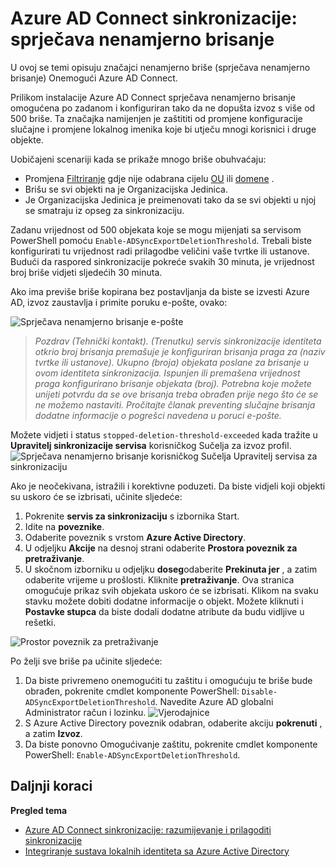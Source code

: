 <properties
   pageTitle="Azure AD Connect sinkronizacije: sprječava nenamjerno brisanje | Microsoft Azure"
   description="U ovoj se temi opisuju značajci slučajne briše (sprječava nenamjerno brisanje) Onemogući Azure AD Connect."
   services="active-directory"
   documentationCenter=""
   authors="AndKjell"
   manager="femila"
   editor=""/>

<tags
   ms.service="active-directory"
   ms.devlang="na"
   ms.topic="article"
   ms.tgt_pltfrm="na"
   ms.workload="identity"
   ms.date="09/01/2016"
   ms.author="billmath"/>

# <a name="azure-ad-connect-sync-prevent-accidental-deletes"></a>Azure AD Connect sinkronizacije: sprječava nenamjerno brisanje
U ovoj se temi opisuju značajci nenamjerno briše (sprječava nenamjerno brisanje) Onemogući Azure AD Connect.

Prilikom instalacije Azure AD Connect sprječava nenamjerno brisanje omogućena po zadanom i konfiguriran tako da ne dopušta izvoz s više od 500 briše. Ta značajka namijenjen je zaštititi od promjene konfiguracije slučajne i promjene lokalnog imenika koje bi utječu mnogi korisnici i druge objekte.

Uobičajeni scenariji kada se prikaže mnogo briše obuhvaćaju:

- Promjena [Filtriranje](active-directory-aadconnectsync-configure-filtering.md) gdje nije odabrana cijelu [OU](active-directory-aadconnectsync-configure-filtering.md#organizational-unitbased-filtering) ili [domene](active-directory-aadconnectsync-configure-filtering.md#domain-based-filtering) .
- Brišu se svi objekti na je Organizacijska Jedinica.
- Je Organizacijska Jedinica je preimenovati tako da se svi objekti u njoj se smatraju iz opseg za sinkronizaciju.

Zadanu vrijednost od 500 objekata koje se mogu mijenjati sa servisom PowerShell pomoću `Enable-ADSyncExportDeletionThreshold`. Trebali biste konfigurirati tu vrijednost radi prilagodbe veličini vaše tvrtke ili ustanove. Budući da raspored sinkronizacije pokreće svakih 30 minuta, je vrijednost broj briše vidjeti sljedećih 30 minuta.

Ako ima previše briše kopirana bez postavljanja da biste se izvesti Azure AD, izvoz zaustavlja i primite poruku e-pošte, ovako:

![Sprječava nenamjerno brisanje e-pošte](./media/active-directory-aadconnectsync-feature-prevent-accidental-deletes/email.png)

> *Pozdrav (Tehnički kontakt). (Trenutku) servis sinkronizacije identiteta otkrio broj brisanja premašuje je konfiguriran brisanja praga za (naziv tvrtke ili ustanove). Ukupno (broja) objekata poslane za brisanje u ovom identiteta sinkronizacija. Ispunjen ili premašena vrijednost praga konfigurirano brisanje objekata (broj). Potrebna koje možete unijeti potvrdu da se ove brisanja treba obrađen prije nego što će se ne možemo nastaviti. Pročitajte članak preventing slučajne brisanja dodatne informacije o pogrešci navedena u poruci e-pošte.*

Možete vidjeti i status `stopped-deletion-threshold-exceeded` kada tražite u **Upravitelj sinkronizacije servisa** korisničkog Sučelja za izvoz profil.
![Sprječava nenamjerno brisanje korisničkog Sučelja Upravitelj servisa za sinkronizaciju](./media/active-directory-aadconnectsync-feature-prevent-accidental-deletes/syncservicemanager.png)

Ako je neočekivana, istražili i korektivne poduzeti. Da biste vidjeli koji objekti su uskoro će se izbrisati, učinite sljedeće:

1. Pokrenite **servis za sinkronizaciju** s izbornika Start.
2. Idite na **poveznike**.
3. Odaberite poveznik s vrstom **Azure Active Directory**.
4. U odjeljku **Akcije** na desnoj strani odaberite **Prostora poveznik za pretraživanje**.
5. U skočnom izborniku u odjeljku **doseg**odaberite **Prekinuta jer** , a zatim odaberite vrijeme u prošlosti. Kliknite **pretraživanje**. Ova stranica omogućuje prikaz svih objekata uskoro će se izbrisati. Klikom na svaku stavku možete dobiti dodatne informacije o objekt. Možete kliknuti i **Postavke stupca** da biste dodali dodatne atribute da budu vidljive u rešetki.

![Prostor poveznik za pretraživanje](./media/active-directory-aadconnectsync-feature-prevent-accidental-deletes/searchcs.png)

Po želji sve briše pa učinite sljedeće:

1. Da biste privremeno onemogućiti tu zaštitu i omogućuju te briše bude obrađen, pokrenite cmdlet komponente PowerShell: `Disable-ADSyncExportDeletionThreshold`. Navedite Azure AD globalni Administrator račun i lozinku.
![Vjerodajnice](./media/active-directory-aadconnectsync-feature-prevent-accidental-deletes/credentials.png)
2. S Azure Active Directory poveznik odabran, odaberite akciju **pokrenuti** , a zatim **Izvoz**.
3. Da biste ponovno Omogućivanje zaštitu, pokrenite cmdlet komponente PowerShell: `Enable-ADSyncExportDeletionThreshold`.

## <a name="next-steps"></a>Daljnji koraci

**Pregled tema**

- [Azure AD Connect sinkronizacije: razumijevanje i prilagoditi sinkronizacije](active-directory-aadconnectsync-whatis.md)
- [Integriranje sustava lokalnih identiteta sa Azure Active Directory](active-directory-aadconnect.md)
